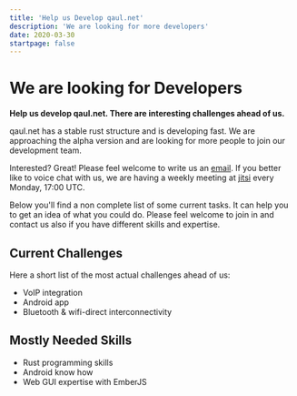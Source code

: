 ```yaml
---
title: 'Help us Develop qaul.net'
description: 'We are looking for more developers'
date: 2020-03-30
startpage: false
---
```


# We are looking for Developers

**Help us develop qaul.net. There are interesting challenges ahead of us.**

qaul.net has a stable rust structure and is developing fast. We are approaching the alpha version and are looking for more people to join our development team.

Interested? Great! Please feel welcome to write us an [email](mailto:contact@qaul.net). If you better like to voice chat with us, we are having a weekly meeting at [jitsi](https://meet.jit.si/qaul.net) every Monday, 17:00 UTC.

Below you'll find a non complete list of some current tasks. It can help you to get an idea of what you could do. Please feel welcome to join in and contact us also if you have different skills and expertise.


## Current Challenges

Here a short list of the most actual challenges ahead of us:

* VoIP integration
* Android app
* Bluetooth & wifi-direct interconnectivity


## Mostly Needed Skills

* Rust programming skills
* Android know how
* Web GUI expertise with EmberJS

